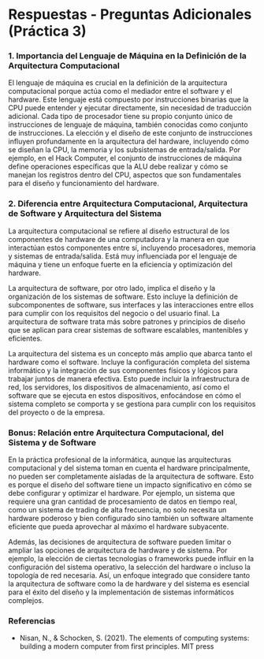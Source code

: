 # Respuestas - Preguntas Adicionales (Práctica 3)

### 1. Importancia del Lenguaje de Máquina en la Definición de la Arquitectura Computacional
El lenguaje de máquina es crucial en la definición de la arquitectura computacional porque actúa como el mediador entre el software y el hardware. Este lenguaje está compuesto por instrucciones binarias que la CPU puede entender y ejecutar directamente, sin necesidad de traducción adicional. Cada tipo de procesador tiene su propio conjunto único de instrucciones de lenguaje de máquina, también conocidas como conjunto de instrucciones. La elección y el diseño de este conjunto de instrucciones influyen profundamente en la arquitectura del hardware, incluyendo cómo se diseñan la CPU, la memoria y los subsistemas de entrada/salida. Por ejemplo, en el Hack Computer, el conjunto de instrucciones de máquina define operaciones específicas que la ALU debe realizar y cómo se manejan los registros dentro del CPU, aspectos que son fundamentales para el diseño y funcionamiento del hardware.

### 2. Diferencia entre Arquitectura Computacional, Arquitectura de Software y Arquitectura del Sistema
La arquitectura computacional se refiere al diseño estructural de los componentes de hardware de una computadora y la manera en que interactúan estos componentes entre sí, incluyendo procesadores, memoria y sistemas de entrada/salida. Está muy influenciada por el lenguaje de máquina y tiene un enfoque fuerte en la eficiencia y optimización del hardware.

La arquitectura de software, por otro lado, implica el diseño y la organización de los sistemas de software. Esto incluye la definición de subcomponentes de software, sus interfaces y las interacciones entre ellos para cumplir con los requisitos del negocio o del usuario final. La arquitectura de software trata más sobre patrones y principios de diseño que se aplican para crear sistemas de software escalables, mantenibles y eficientes.

La arquitectura del sistema es un concepto más amplio que abarca tanto el hardware como el software. Incluye la configuración completa del sistema informático y la integración de sus componentes físicos y lógicos para trabajar juntos de manera efectiva. Esto puede incluir la infraestructura de red, los servidores, los dispositivos de almacenamiento, así como el software que se ejecuta en estos dispositivos, enfocándose en cómo el sistema completo se comporta y se gestiona para cumplir con los requisitos del proyecto o de la empresa.

### Bonus: Relación entre Arquitectura Computacional, del Sistema y de Software
En la práctica profesional de la informática, aunque las arquitecturas computacional y del sistema toman en cuenta el hardware principalmente, no pueden ser completamente aisladas de la arquitectura de software. Esto es porque el diseño del software tiene un impacto significativo en cómo se debe configurar y optimizar el hardware. Por ejemplo, un sistema que requiere una gran cantidad de procesamiento de datos en tiempo real, como un sistema de trading de alta frecuencia, no solo necesita un hardware poderoso y bien configurado sino también un software altamente eficiente que pueda aprovechar al máximo el hardware subyacente.

Además, las decisiones de arquitectura de software pueden limitar o ampliar las opciones de arquitectura de hardware y de sistema. Por ejemplo, la elección de ciertas tecnologías o frameworks puede influir en la configuración del sistema operativo, la selección del hardware o incluso la topología de red necesaria. Así, un enfoque integrado que considere tanto la arquitectura de software como la de hardware y del sistema es esencial para el éxito del diseño y la implementación de sistemas informáticos complejos.

### Referencias

- Nisan, N., & Schocken, S. (2021). The elements of computing systems: building a modern computer from first principles. MIT press
